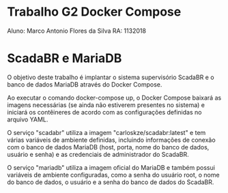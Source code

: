 # Trabalho G2 Docker Compose

Aluno: Marco Antonio Flores da Silva
RA: 1132018

# ScadaBR e MariaDB

O objetivo deste trabalho é implantar o sistema supervisório ScadaBR e o banco de dados MariaDB através do Docker Compose.

Ao executar o comando docker-compose up, o Docker Compose baixará as imagens necessárias (se ainda não estiverem presentes no sistema) e iniciará os contêineres de acordo com as configurações definidas no arquivo YAML.

O serviço "scadabr" utiliza a imagem "carloskze/scadabr:latest" e tem várias variáveis de ambiente definidas, incluindo informações de conexão com o banco de dados MariaDB (host, porta, nome do banco de dados, usuário e senha) e as credenciais de administrador do ScadaBR.

O serviço "mariadb" utiliza a imagem oficial do MariaDB e também possui variáveis de ambiente configuradas, como a senha do usuário root, o nome do banco de dados, o usuário e a senha do banco de dados do ScadaBR.
